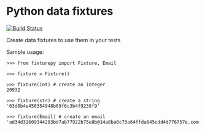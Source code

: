 # Python data fixtures

[![Build Status](https://travis-ci.org/exentriquesolutions/fixturepy.svg?branch=master)](https://travis-ci.org/github/exentriquesolutions/fixturepy)

Create data fixtures to use them in  your tests

Sample usage:

    >>> from fixturepy import Fixture, Email
    
    >>> fixture = Fixture()
    
    >>> fixture(int) # create an integer
    20932
    
    >>> fixture(str) # create a string
    '63d0b4e450354948b69f6c3b4f9238f9'
     
    >>> fixture(Email) # create an email
    'ad34d31609344283bd7ab77922b75e8b@14a8ba0c73a64ffda645cdd4d776757e.com'
